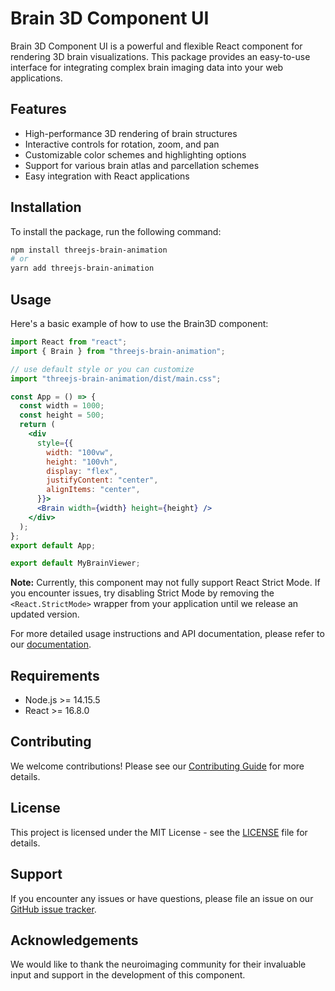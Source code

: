 # Brain 3D Component UI

Brain 3D Component UI is a powerful and flexible React component for rendering 3D brain visualizations. This package provides an easy-to-use interface for integrating complex brain imaging data into your web applications.

## Features

- High-performance 3D rendering of brain structures
- Interactive controls for rotation, zoom, and pan
- Customizable color schemes and highlighting options
- Support for various brain atlas and parcellation schemes
- Easy integration with React applications

## Installation

To install the package, run the following command:

```bash
npm install threejs-brain-animation
# or
yarn add threejs-brain-animation
```

## Usage

Here's a basic example of how to use the Brain3D component:

```jsx
import React from "react";
import { Brain } from "threejs-brain-animation";

// use default style or you can customize
import "threejs-brain-animation/dist/main.css";

const App = () => {
  const width = 1000;
  const height = 500;
  return (
    <div
      style={{
        width: "100vw",
        height: "100vh",
        display: "flex",
        justifyContent: "center",
        alignItems: "center",
      }}>
      <Brain width={width} height={height} />
    </div>
  );
};
export default App;

export default MyBrainViewer;
```

**Note:** Currently, this component may not fully support React Strict Mode. If you encounter issues, try disabling Strict Mode by removing the `<React.StrictMode>` wrapper from your application until we release an updated version.

For more detailed usage instructions and API documentation, please refer to our [documentation](link-to-your-documentation).


## Requirements

- Node.js >= 14.15.5
- React >= 16.8.0

## Contributing

We welcome contributions! Please see our [Contributing Guide](link-to-contributing-guide) for more details.

## License

This project is licensed under the MIT License - see the [LICENSE](LICENSE) file for details.

## Support

If you encounter any issues or have questions, please file an issue on our [GitHub issue tracker](link-to-your-issue-tracker).

## Acknowledgements

We would like to thank the neuroimaging community for their invaluable input and support in the development of this component.

